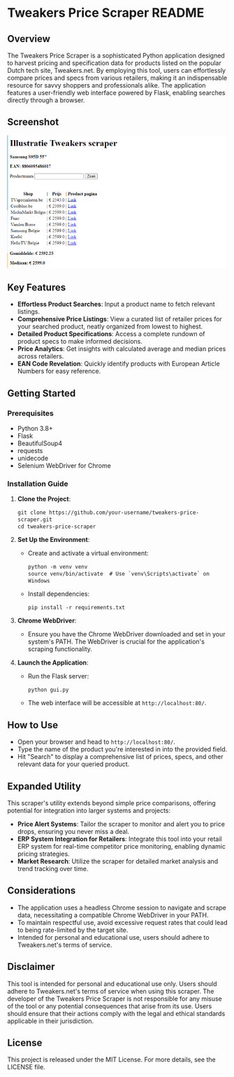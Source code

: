 # Tweakers Price Scraper README

## Overview
The Tweakers Price Scraper is a sophisticated Python application designed to harvest pricing and specification data for products listed on the popular Dutch tech site, Tweakers.net. By employing this tool, users can effortlessly compare prices and specs from various retailers, making it an indispensable resource for savvy shoppers and professionals alike. The application features a user-friendly web interface powered by Flask, enabling searches directly through a browser.

## Screenshot
![The image shows the POC of the data extraction](images/Screenshot_1.png "POC of data extraction")

## Key Features
- **Effortless Product Searches**: Input a product name to fetch relevant listings.
- **Comprehensive Price Listings**: View a curated list of retailer prices for your searched product, neatly organized from lowest to highest.
- **Detailed Product Specifications**: Access a complete rundown of product specs to make informed decisions.
- **Price Analytics**: Get insights with calculated average and median prices across retailers.
- **EAN Code Revelation**: Quickly identify products with European Article Numbers for easy reference.

## Getting Started

### Prerequisites
- Python 3.8+
- Flask
- BeautifulSoup4
- requests
- unidecode
- Selenium WebDriver for Chrome

### Installation Guide

1. **Clone the Project**:
   ```
   git clone https://github.com/your-username/tweakers-price-scraper.git
   cd tweakers-price-scraper
   ```

2. **Set Up the Environment**:
   - Create and activate a virtual environment:
     ```
     python -m venv venv
     source venv/bin/activate  # Use `venv\Scripts\activate` on Windows
     ```
   - Install dependencies:
     ```
     pip install -r requirements.txt
     ```

3. **Chrome WebDriver**:
   - Ensure you have the Chrome WebDriver downloaded and set in your system's PATH. The WebDriver is crucial for the application's scraping functionality.

4. **Launch the Application**:
   - Run the Flask server:
     ```
     python gui.py
     ```
   - The web interface will be accessible at `http://localhost:80/`.

## How to Use

- Open your browser and head to `http://localhost:80/`.
- Type the name of the product you're interested in into the provided field.
- Hit "Search" to display a comprehensive list of prices, specs, and other relevant data for your queried product.

## Expanded Utility

This scraper's utility extends beyond simple price comparisons, offering potential for integration into larger systems and projects:

- **Price Alert Systems**: Tailor the scraper to monitor and alert you to price drops, ensuring you never miss a deal.
- **ERP System Integration for Retailers**: Integrate this tool into your retail ERP system for real-time competitor price monitoring, enabling dynamic pricing strategies.
- **Market Research**: Utilize the scraper for detailed market analysis and trend tracking over time.

## Considerations

- The application uses a headless Chrome session to navigate and scrape data, necessitating a compatible Chrome WebDriver in your PATH.
- To maintain respectful use, avoid excessive request rates that could lead to being rate-limited by the target site.
- Intended for personal and educational use, users should adhere to Tweakers.net's terms of service.

## Disclaimer
This tool is intended for personal and educational use only. Users should adhere to Tweakers.net's terms of service when using this scraper. The developer of the Tweakers Price Scraper is not responsible for any misuse of the tool or any potential consequences that arise from its use. Users should ensure that their actions comply with the legal and ethical standards applicable in their jurisdiction.

## License
This project is released under the MIT License. For more details, see the LICENSE file.